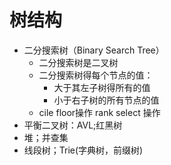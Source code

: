 # 树结构
- 二分搜索树（Binary Search Tree）
  - 二分搜索树是二叉树
  - 二分搜索树得每个节点的值：
    - 大于其左子树得所有的值
    - 小于右子树的所有节点的值
  - cile floor操作 rank select 操作
- 平衡二叉树：AVL;红黑树
- 堆；并查集
- 线段树；Trie(字典树，前缀树)
